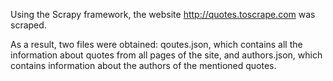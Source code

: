 Using the Scrapy framework, the website http://quotes.toscrape.com was scraped. 

As a result, two files were obtained: 
qoutes.json, which contains all the information about quotes from all pages of the site, 
and authors.json, which contains information about the authors of the mentioned quotes.

